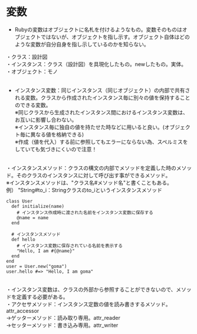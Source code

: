 # 変数
- Rubyの変数はオブジェクトに名札を付けるようなもの。変数そのものはオブジェクトではないが、オブジェクトを指し示す。オブジェクト自体はどのような変数が自分自身を指し示しているのかを知らない。

・クラス：設計図<br>
・インスタンス：クラス（設計図）を具現化したもの。newしたもの。実体。<br>
・オブジェクト：モノ<br><br>

- インスタンス変数：同じインスタンス（同じオブジェクト）の内部で共有される変数。クラスから作成されたインスタンス毎に別々の値を保持することのできる変数。<br>
※同じクラスから生成されたインスタンス間におけるインスタンス変数は、お互いに影響し合わない。<br>
※インスタンス毎に独自の値を持たせた時などに用いると良い。(オブジェクト毎に異なる値を格納できる)<br>
※作成（値を代入）する前に参照してもエラーにならない為、スペルミスをしていても気づきにくいので注意！<br><br>

・インスタンスメソッド：クラスの構文の内部でメソッドを定義した時のメソッド。そのクラスのインスタンスに対して呼び出す事ができるメソッド。<br>
※インスタンスメソッドは、"クラス名#メソッド名"と書くこともある。<br>
  例） "String#to_i：Stringクラスのto_iというインスタンスメソッド

```
class User
  def initialize(name)
    # インスタンス作成時に渡された名前をインスタンス変数に保存する
    @name = name
  end
  
  # インスタンスメソッド
  def hello
    # インスタンス変数に保存されている名前を表示する
    "Hello, I am #{@name}"
  end
end
user = User.new("goma")
user.hello #=> "Hello, I am goma"
```
<br>
・インスタンス変数は、クラスの外部から参照することができないので、メソッドを定義する必要がある。
<br>
  ・アクセサメソッド：インスタンス定数の値を読み書きするメソッド。attr_accessor<br>
    →ゲッターメソッド：読み取り専用。attr_reader<br>
    →セッターメソッド：書き込み専用。attr_writer<br>
